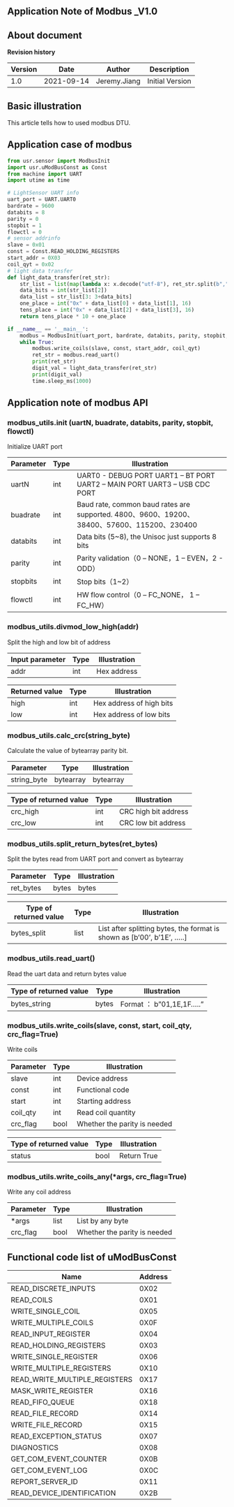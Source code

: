 

## Application Note of Modbus _V1.0



## About document

**Revision history**

| **Version** | **Date**   | Author       | **Description** |
| ----------- | ---------- | ------------ | --------------- |
| 1.0         | 2021-09-14 | Jeremy.Jiang | Initial Version |

## Basic illustration

This article tells how to used modbus DTU.

## Application case of modbus

```python
from usr.sensor import ModbusInit
import usr.uModBusConst as Const
from machine import UART
import utime as time

# LightSensor UART info
uart_port = UART.UART0
bardrate = 9600
databits = 8
parity = 0
stopbit = 1
flowctl = 0
# sensor addrinfo
slave = 0x01
const = Const.READ_HOLDING_REGISTERS
start_addr = 0X03
coil_qyt = 0x02
# light data transfer
def light_data_transfer(ret_str):
    str_list = list(map(lambda x: x.decode("utf-8"), ret_str.split(b",")))
    data_bits = int(str_list[2])
    data_list = str_list[3: 3+data_bits]
    one_place = int("0x" + data_list[0] + data_list[1], 16)
    tens_place = int("0x" + data_list[2] + data_list[3], 16)
    return tens_place * 10 + one_place

if __name__ == '__main__':
    modbus = ModbusInit(uart_port, bardrate, databits, parity, stopbit, flowctl)
    while True:
        modbus.write_coils(slave, const, start_addr, coil_qyt)
        ret_str = modbus.read_uart()
        print(ret_str)
        digit_val = light_data_transfer(ret_str)
        print(digit_val)
        time.sleep_ms(1000)
```



## Application note of modbus API

### modbus_utils.init (uartN, buadrate, databits, parity, stopbit, flowctl)

Initialize UART port

| **Parameter** | **Type** | Illustration                                                 |
| ------------- | -------- | ------------------------------------------------------------ |
| uartN         | int      | UART0 - DEBUG PORT UART1 – BT PORT UART2 – MAIN PORT UART3 – USB CDC PORT |
| buadrate      | int      | Baud rate, common baud rates are supported. 4800、9600、19200、38400、57600、115200、230400 |
| databits      | int      | Data bits (5~8), the Unisoc just supports 8 bits             |
| parity        | int      | Parity validation（0 – NONE，1 – EVEN，2 - ODD）             |
| stopbits      | int      | Stop bits（1\~2）                                            |
| flowctl       | int      | HW flow control（0 – FC_NONE， 1 – FC_HW）                   |

### modbus_utils.divmod_low_high(addr)

Split the high and low bit of address

| Input parameter | Type | Illustration |
| --------------- | ---- | ------------ |
| addr            | int  | Hex address  |

| Returned value | **Type** | **Illustration**         |
| -------------- | -------- | ------------------------ |
| high           | int      | Hex address of high bits |
| low            | int      | Hex address of low bits  |

### modbus_utils.calc_crc(string_byte)

Calculate the value of bytearray parity bit. 

| Parameter   | Type      | Illustration |
| ----------- | --------- | ------------ |
| string_byte | bytearray | bytearray    |

| **Type of returned value** | Type | Illustration         |
| -------------------------- | ---- | -------------------- |
| crc_high                   | int  | CRC high bit address |
| crc_low                    | int  | CRC low bit address  |

### modbus_utils.split_return_bytes(ret_bytes)

Split the bytes read from UART port and convert as bytearray

| **Parameter** | **Type** | **Illustration** |
| ------------- | -------- | ---------------- |
| ret_bytes     | bytes    | bytes            |

| **Type of returned value** | **Type** | **Illustration**                                             |
| -------------------------- | -------- | ------------------------------------------------------------ |
| bytes_split                | list     | List after splitting bytes, the format is shown as [b’00’, b’1E’, …..] |

### modbus_utils.read_uart()

Read the uart data and return bytes value

| **Type of returned value** | **Type** | **Illustration**         |
| -------------------------- | -------- | ------------------------ |
| bytes_string               | bytes    | Format ： b”01,1E,1F…..” |

### modbus_utils.write_coils(slave, const, start, coil_qty, crc_flag=True)

Write coils

| Parameter | **Type** | **Illustration**             |
| --------- | -------- | ---------------------------- |
| slave     | int      | Device address               |
| const     | int      | Functional code              |
| start     | int      | Starting address             |
| coil_qty  | int      | Read coil quantity           |
| crc_flag  | bool     | Whether the parity is needed |

| **Type of returned value** | Type | **Illustration** |
| -------------------------- | ---- | ---------------- |
| status                     | bool | Return True      |

### modbus_utils.write_coils_any(\*args, crc_flag=True)

 Write any coil address

| Parameter | **Type** | **Illustration**             |
| --------- | -------- | ---------------------------- |
| \*args    | list     | List by any byte             |
| crc_flag  | bool     | Whether the parity is needed |

## Functional code list of uModBusConst 

| Name                          | **Address** |
| ----------------------------- | ----------- |
| READ_DISCRETE_INPUTS          | 0X02        |
| READ_COILS                    | 0X01        |
| WRITE_SINGLE_COIL             | 0X05        |
| WRITE_MULTIPLE_COILS          | 0X0F        |
| READ_INPUT_REGISTER           | 0X04        |
| READ_HOLDING_REGISTERS        | 0X03        |
| WRITE_SINGLE_REGISTER         | 0X06        |
| WRITE_MULTIPLE_REGISTERS      | 0X10        |
| READ_WRITE_MULTIPLE_REGISTERS | 0X17        |
| MASK_WRITE_REGISTER           | 0X16        |
| READ_FIFO_QUEUE               | 0X18        |
| READ_FILE_RECORD              | 0X14        |
| WRITE_FILE_RECORD             | 0X15        |
| READ_EXCEPTION_STATUS         | 0X07        |
| DIAGNOSTICS                   | 0X08        |
| GET_COM_EVENT_COUNTER         | 0X0B        |
| GET_COM_EVENT_LOG             | 0X0C        |
| REPORT_SERVER_ID              | 0X11        |
| READ_DEVICE_IDENTIFICATION    | 0X2B        |
